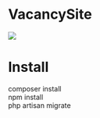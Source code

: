 # VacancySite
 
 <img src="https://i.imgur.com/UrW4U3U.png">
 
 # Install
 composer install </br>
 npm install </br>
 php artisan migrate </br>
